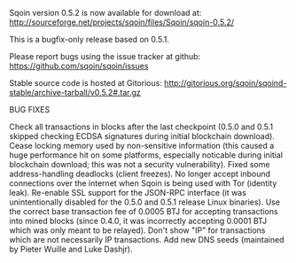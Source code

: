 Sqoin version 0.5.2 is now available for download at:
http://sourceforge.net/projects/sqoin/files/Sqoin/sqoin-0.5.2/

This is a bugfix-only release based on 0.5.1.

Please report bugs using the issue tracker at github:
https://github.com/sqoin/sqoin/issues

Stable source code is hosted at Gitorious:
http://gitorious.org/sqoin/sqoind-stable/archive-tarball/v0.5.2#.tar.gz

BUG FIXES

Check all transactions in blocks after the last checkpoint (0.5.0 and 0.5.1 skipped checking ECDSA signatures during initial blockchain download).
Cease locking memory used by non-sensitive information (this caused a huge performance hit on some platforms, especially noticable during initial blockchain download; this was
not a security vulnerability).
Fixed some address-handling deadlocks (client freezes).
No longer accept inbound connections over the internet when Sqoin is being used with Tor (identity leak).
Re-enable SSL support for the JSON-RPC interface (it was unintentionally disabled for the 0.5.0 and 0.5.1 release Linux binaries).
Use the correct base transaction fee of 0.0005 BTJ for accepting transactions into mined blocks (since 0.4.0, it was incorrectly accepting 0.0001 BTJ which was only meant to be relayed).
Don't show "IP" for transactions which are not necessarily IP transactions.
Add new DNS seeds (maintained by Pieter Wuille and Luke Dashjr).

